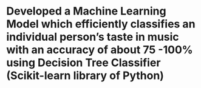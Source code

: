 # Developed a Machine Learning Model which efficiently classifies an individual person’s taste in music with an accuracy of about 75 -100% using Decision Tree Classifier (Scikit-learn library of Python)
